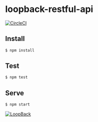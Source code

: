 # loopback-restful-api

[![CircleCI](https://circleci.com/gh/lucascudo/loopback-restful-api.svg?style=svg)](https://circleci.com/gh/lucascudo/loopback-restful-api)

## Install
```sh
$ npm install
```

## Test
```sh
$ npm test
```

## Serve
```sh
$ npm start
```

[![LoopBack](https://github.com/strongloop/loopback-next/raw/master/docs/site/imgs/branding/Powered-by-LoopBack-Badge-(blue)-@2x.png)](http://loopback.io/)
